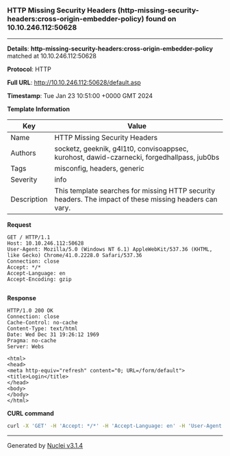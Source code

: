 ### HTTP Missing Security Headers (http-missing-security-headers:cross-origin-embedder-policy) found on 10.10.246.112:50628

----
**Details**: **http-missing-security-headers:cross-origin-embedder-policy** matched at 10.10.246.112:50628

**Protocol**: HTTP

**Full URL**: http://10.10.246.112:50628/default.asp

**Timestamp**: Tue Jan 23 10:51:00 +0000 GMT 2024

**Template Information**

| Key | Value |
| --- | --- |
| Name | HTTP Missing Security Headers |
| Authors | socketz, geeknik, g4l1t0, convisoappsec, kurohost, dawid-czarnecki, forgedhallpass, jub0bs |
| Tags | misconfig, headers, generic |
| Severity | info |
| Description | This template searches for missing HTTP security headers. The impact of these missing headers can vary.<br> |

**Request**
```http
GET / HTTP/1.1
Host: 10.10.246.112:50628
User-Agent: Mozilla/5.0 (Windows NT 6.1) AppleWebKit/537.36 (KHTML, like Gecko) Chrome/41.0.2228.0 Safari/537.36
Connection: close
Accept: */*
Accept-Language: en
Accept-Encoding: gzip


```

**Response**
```http
HTTP/1.0 200 OK
Connection: close
Cache-Control: no-cache
Content-Type: text/html
Date: Wed Dec 31 19:26:12 1969
Pragma: no-cache
Server: Webs

<html>
<head>
<meta http-equiv="refresh" content="0; URL=/form/default">
<title>Login</title>
</head>
<body>
</body>
</html>

```


**CURL command**
```sh
curl -X 'GET' -H 'Accept: */*' -H 'Accept-Language: en' -H 'User-Agent: Mozilla/5.0 (Windows NT 6.1) AppleWebKit/537.36 (KHTML, like Gecko) Chrome/41.0.2228.0 Safari/537.36' 'http://10.10.246.112:50628'
```

----

Generated by [Nuclei v3.1.4](https://github.com/projectdiscovery/nuclei)